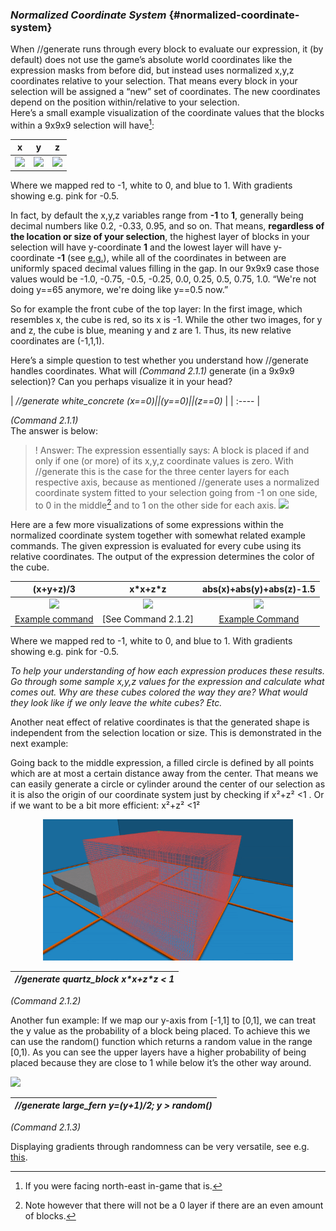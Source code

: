 ### *Normalized Coordinate System* {#normalized-coordinate-system}

When //generate runs through every block to evaluate our expression, it (by default) does not use the game’s absolute world coordinates like the expression masks from before did, but instead uses normalized x,y,z coordinates relative to your selection. That means every block in your selection will be assigned a “new” set of coordinates. The new coordinates depend on the position within/relative to your selection.  
Here’s a small example visualization of the coordinate values that the blocks within a 9x9x9 selection will have[^5]:

| x | y | z |
| ----- | ----- | ----- |
| ![](../.gitbook/assets/generate/normalized\_xmap.png) | ![](../.gitbook/assets/generate/normalized\_ymap.png) | ![](../.gitbook/assets/generate/normalized\_zmap.png) |

Where we mapped red to \-1, white to 0, and blue to 1. With gradients showing e.g. pink for \-0.5.

In fact, by default the x,y,z variables range from **\-1** to **1**, generally being decimal numbers like 0.2, \-0.33, 0.95, and so on. That means, **regardless of the location or size of your selection**, the highest layer of blocks in your selection will have y-coordinate **1** and the lowest layer will have y-coordinate **\-1** (see [e.g.](../appendix_a.md)), while all of the coordinates in between are uniformly spaced decimal values filling in the gap. In our 9x9x9 case those values would be \-1.0, \-0.75, \-0.5, \-0.25, 0.0, 0.25, 0.5, 0.75, 1.0. “We're not doing y==65 anymore, we're doing like y==0.5 now.”

So for example the front cube of the top layer: In the first image, which resembles x, the cube is red, so its x is \-1. While the other two images, for y and z, the cube is blue, meaning y and z are 1\. Thus, its new relative coordinates are (-1,1,1). 

Here’s a simple question to test whether you understand how //generate handles coordinates. What will *(Command 2.1.1)* generate (in a 9x9x9 selection)? Can you perhaps visualize it in your head?

| *//generate white\_concrete (x==0)||(y==0)||(z==0)* |
| :---- |

*(Command 2.1.1)*  
The answer is below:
  
>! Answer: The expression essentially says: A block is placed if and only if one (or more) of its x,y,z coordinate values is zero. With //generate this is the case for the three center layers for each respective axis, because as mentioned //generate uses a normalized coordinate system fitted to your selection going from \-1 on one side, to 0 in the middle[^6] and to 1 on the other side for each axis.
![](../.gitbook/assets/generate/normalized\_axis.png)

Here are a few more visualizations of some expressions within the normalized coordinate system together with somewhat related example commands. The given expression is evaluated for every cube using its relative coordinates. The output of the expression determines the color of the cube.

| (x+y+z)/3 | x\*x+z\*z | abs(x)+abs(y)+abs(z)-1.5 |
| :---: | :---: | :---: |
| ![](../.gitbook/assets/generate/normalized\_exp1.png) | ![](../.gitbook/assets/generate/normalized\_exp2.png) | ![](../.gitbook/assets/generate/normalized\_exp3.png) |
| [Example command](../appendix_a.md#appendix-a-diagonal-plane) | [See Command 2.1.2]  | [Example Command](../appendix_a.md#appendix-a-octahedron)  |

Where we mapped red to \-1, white to 0, and blue to 1. With gradients showing e.g. pink for \-0.5.

*To help your understanding of how each expression produces these results. Go through some sample x,y,z values for the expression and calculate what comes out. Why are these cubes colored the way they are? What would they look like if we only leave the white cubes? Etc.*

Another neat effect of relative coordinates is that the generated shape is independent from the selection location or size. This is demonstrated in the next example:

Going back to the middle expression, a filled circle is defined by all points which are at most a certain distance away from the center. That means we can easily generate a circle or cylinder around the center of our selection as it is also the origin of our coordinate system just by checking if x²+z² \<1 . Or if we want to be a bit more efficient: x²+z² \<1²  

<div align="center">
<img tyle="float: center;" width="400" src="../.gitbook/assets/generate/normalized_quartz.gif">
</div>

| *//generate quartz\_block x\*x+z\*z \< 1* |
| :---- |

*(Command 2.1.2)*

Another fun example: If we map our y-axis from \[-1,1\] to \[0,1\], we can treat the y value as the probability of a block being placed. To achieve this we can use the random() function which returns a random value in the range \[0,1). As you can see the upper layers have a higher probability of being placed because they are close to 1 while below it’s the other way around.

![](../.gitbook/assets/generate/normalized\_fern.gif)

| *//generate large\_fern y=(y+1)/2; y \> random()* |
| :---- |

*(Command 2.1.3)*

Displaying gradients through randomness can be very versatile, see e.g. [this](../appendix_a.md#appendix-a-fluffy-ball).

[^5]: If you were facing north-east in-game that is.
[^6]: Note however that there will not be a 0 layer if there are an even amount of blocks.